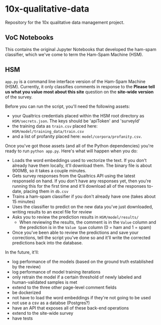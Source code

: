 # 10x-qualitative-data
Repository for the 10x qualitative data management project. 

## VoC Notebooks
This contains the original Jupyter Notebooks that developed the ham-spam classifier, which we've come to term the Ham-Spam Machine (HSM).

## HSM
`app.py` is a command line interface version of the Ham-Spam Machine (HSM). Currently, it only classifies comments in response to the **Please tell us what you value most about this site** question on the **site-wide version** of the survey.

Before you can run the script, you'll need the following assets:
 - your Qualtrics credentials placed within the HSM root directory as `HSM/secrets.json`. The keys should be 'apiToken' and 'surveyId'  
 - the training data as `train.csv` placed here: `HSM/model/training_data/train.csv` 
 - and a list of profanity placed here: `model/corpora/profanity.csv`. 

Once you've got those assets (and all of the Python dependencies) you're ready to run `python app.py`. Here's what will happen when you do:
 - Loads the word embeddings used to vectorize the text. If you don't already have them locally, it'll download them. The binary file is about 900MB, so it takes a couple minutes.
 - Gets survey responses from the Qualtrics API using the latest responseId on hand. If you don't have any responses yet, then you're running this for the first time and it'll download all of the responses to-date, placing them in `db.csv`
 - Trains a ham-spam classifier if you don't already have one (takes about 15 minutes)
 - Uses the classifier to predict on the new data you've just downloaded, writing results to an excel file for review
 - Asks you to review the prediction results in `HSM/model/results/`
    - When reviewing the results, the comment is in the `Value` column and the prediction is in the `Value Spam` column (0 = ham and 1 = spam)
 - Once you've been able to review the predictions and save your corrections, tell the script you've done so and it'll write the corrected predictions back into the database.
 
 In the future, it'll:
 - log performance of the models (based on the ground truth established by the review)
 - log performance of model training iterations
 - only retrain the model if a certain threshold of newly labeled and human-validated samples is met
 - extend to the three other page-level comment fields
 - be dockerized
 - not have to load the word embeddings if they're not going to be used
 - not use a csv as a databse (Postgres?)
 - have an API that exposes all of these back-end operations
 - extend to the site-wide survey
 - have tests
